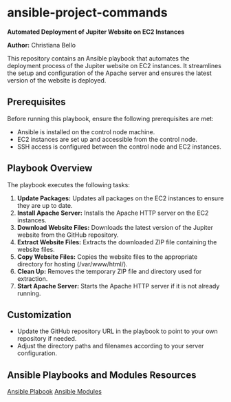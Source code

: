 
# ansible-project-commands

**Automated Deployment of Jupiter Website on EC2 Instances**

**Author:** Christiana Bello

This repository contains an Ansible playbook that automates the deployment process of the Jupiter website on EC2 instances. It streamlines the setup and configuration of the Apache server and ensures the latest version of the website is deployed.

## Prerequisites
Before running this playbook, ensure the following prerequisites are met:

- Ansible is installed on the control node machine.
- EC2 instances are set up and accessible from the control node.
- SSH access is configured between the control node and EC2 instances.

## Playbook Overview
The playbook executes the following tasks:

1. **Update Packages:** Updates all packages on the EC2 instances to ensure they are up to date.
2. **Install Apache Server:** Installs the Apache HTTP server on the EC2 instances.
3. **Download Website Files:** Downloads the latest version of the Jupiter website from the GitHub repository.
4. **Extract Website Files:** Extracts the downloaded ZIP file containing the website files.
5. **Copy Website Files:** Copies the website files to the appropriate directory for hosting (/var/www/html/).
6. **Clean Up:** Removes the temporary ZIP file and directory used for extraction.
7. **Start Apache Server:** Starts the Apache HTTP server if it is not already running.

## Customization 
- Update the GitHub repository URL in the playbook to point to your own repository if needed.
- Adjust the directory paths and filenames according to your server configuration.

## Ansible Playbooks and Modules Resources
[Ansible Plabook](https://docs.ansible.com/ansible/latest/playbook_guide/playbooks_intro.html)
[Ansible Modules](https://docs.ansible.com/ansible/2.9/modules/list_of_all_modules.html)


